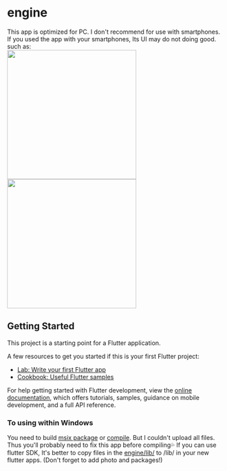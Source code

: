 # engine

This app is optimized for PC. I don't recommend for use with smartphones. If you used the app with your smartphones, Its UI may do not doing good.  
such as:  
<img src="https://user-images.githubusercontent.com/104769416/216246452-def96b91-2a28-4a4f-8008-dfca017b538c.png" height="300px">
<img src="https://user-images.githubusercontent.com/104769416/216247762-86f85ac1-b686-4ab8-a77b-8ab3bea0f265.png" height="300px">

## Getting Started

This project is a starting point for a Flutter application.

A few resources to get you started if this is your first Flutter project:

- [Lab: Write your first Flutter app](https://docs.flutter.dev/get-started/codelab)
- [Cookbook: Useful Flutter samples](https://docs.flutter.dev/cookbook)

For help getting started with Flutter development, view the
[online documentation](https://docs.flutter.dev/), which offers tutorials,
samples, guidance on mobile development, and a full API reference.

### To using within Windows
You need to build [msix package](https://pub.dev/packages/msix) or [compile](https://docs.flutter.dev/development/platform-integration/windows/building). But I couldn't upload all files. Thus you'll probably need to fix this app before compiling💦
If you can use flutter SDK, It's better to copy files in the [engine/lib/](https://github.com/ArabianCIF/engine/tree/master/lib) to /lib/ in your new flutter apps.
(Don't forget to add photo and packages!)
